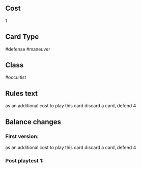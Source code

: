 ## Cost
1
## Card Type
#defense #maneuver 
## Class
#occultist 
## Rules text
as an additional cost to play this card discard a card, defend 4
## Balance changes
### First version:
as an additional cost to play this card discard a card, defend 4
### Post playtest 1:
